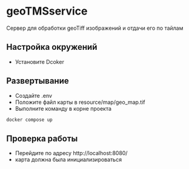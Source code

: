# geoTMSservice

Сервер для обработки geoTiff изображений и отдачи его по тайлам <br>

## Настройка окружений
- Установите Dcoker

## Развертывание
- Создайте .env
- Положите файл карты в resource/map/geo_map.tif
- Выполните команду в корне проекта
```bash
docker compose up
```

## Проверка работы
- Перейдите по адресу http://localhost:8080/
- карта должна была инициализироваться
